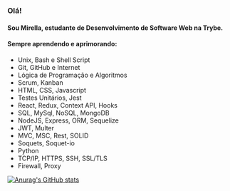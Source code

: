 ### Olá!

#### Sou **Mirella**, estudante de Desenvolvimento de Software Web na Trybe.

#### Sempre aprendendo e aprimorando:

- Unix, Bash e Shell Script
- Git, GitHub e Internet
- Lógica de Programação e Algoritmos
- Scrum, Kanban
- HTML, CSS, Javascript
- Testes Unitários, Jest
- React, Redux, Context API, Hooks
- SQL, MySql, NoSQL, MongoDB
- NodeJS, Express, ORM, Sequelize
- JWT, Multer
- MVC, MSC, Rest, SOLID
- Soquets, Soquet-io
- Python
- TCP/IP, HTTPS, SSH, SSL/TLS
- Firewall, Proxy

[![Anurag's GitHub stats](https://github-readme-stats.vercel.app/api?username=mirellaalves&show_icons=true&theme=radical)](https://github.com/anuraghazra/github-readme-stats)
